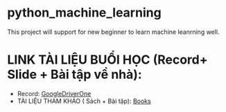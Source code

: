 # python_machine_learning
This project will support for new beginner to learn machine leanrning well.
# LINK TÀI LIỆU BUỔI HỌC (Record+ Slide + Bài tập về nhà):
  - Record: [GoogleDriverOne](https://1drv.ms/u/s!AhugEU7tH8vGgZt1zhAp8Epepmyp0g?e=IFSCbT)
  - TÀI LIỆU THAM KHẢO ( Sách + Bài tập): [Books](https://1drv.ms/u/s!AhugEU7tH8vGhQAt-rz7Tdsfr-ci?e=ayrqqe)
